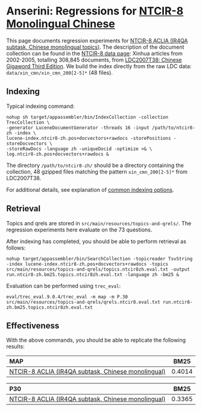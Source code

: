 # Anserini: Regressions for [NTCIR-8 Monolingual Chinese](http://research.nii.ac.jp/ntcir/ntcir-ws8/ws-en.html)

This page documents regression experiments for [NTCIR-8 ACLIA (IR4QA subtask, Chinese monolingual topics)](http://research.nii.ac.jp/ntcir/ntcir-ws8/ws-en.html).
The description of the document collection can be found in the [NTCIR-8 data page](http://research.nii.ac.jp/ntcir/permission/ntcir-8/perm-en-ACLIA.html): Xinhua articles from 2002-2005, totalling 308,845 documents, from [LDC2007T38: Chinese Gigaword Third Edition](https://catalog.ldc.upenn.edu/LDC2007T38).
We build the index directly from the raw LDC data: `data/xin_cmn/xin_cmn_200[2-5]*` (48 files).

## Indexing

Typical indexing command:

```
nohup sh target/appassembler/bin/IndexCollection -collection TrecCollection \
-generator LuceneDocumentGenerator -threads 16 -input /path/to/ntcir8-zh -index \
lucene-index.ntcir8-zh.pos+docvectors+rawdocs -storePositions -storeDocvectors \
-storeRawDocs -language zh -uniqueDocid -optimize >& \
log.ntcir8-zh.pos+docvectors+rawdocs &
```

The directory `/path/to/ntcir8-zh/` should be a directory containing the collection, 48 gzipped files matching the pattern `xin_cmn_200[2-5]*` from LDC2007T38.

For additional details, see explanation of [common indexing options](common-indexing-options.md).

## Retrieval

Topics and qrels are stored in `src/main/resources/topics-and-qrels/`.
The regression experiments here evaluate on the 73 questions.

After indexing has completed, you should be able to perform retrieval as follows:

```
nohup target/appassembler/bin/SearchCollection -topicreader TsvString -index lucene-index.ntcir8-zh.pos+docvectors+rawdocs -topics src/main/resources/topics-and-qrels/topics.ntcir8zh.eval.txt -output run.ntcir8-zh.bm25.topics.ntcir8zh.eval.txt -language zh -bm25 &

```

Evaluation can be performed using `trec_eval`:

```
eval/trec_eval.9.0.4/trec_eval -m map -m P.30 src/main/resources/topics-and-qrels/qrels.ntcir8.eval.txt run.ntcir8-zh.bm25.topics.ntcir8zh.eval.txt

```

## Effectiveness

With the above commands, you should be able to replicate the following results:

MAP                                     | BM25      |
:---------------------------------------|-----------|
[NTCIR-8 ACLIA (IR4QA subtask, Chinese monolingual)](http://research.nii.ac.jp/ntcir/ntcir-ws8/ws-en.html)| 0.4014    |


P30                                     | BM25      |
:---------------------------------------|-----------|
[NTCIR-8 ACLIA (IR4QA subtask, Chinese monolingual)](http://research.nii.ac.jp/ntcir/ntcir-ws8/ws-en.html)| 0.3365    |


